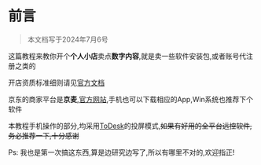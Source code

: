 # 前言

>   本文档写于2024年7月6号

这篇教程来教你开个**个人小店**卖点**数字内容**,就是卖一些软件安装包,或者账号代注册之类的

开店资质标准细则请见[官方文档](https://rule.jd.com/rule/ruleDetail.action?ruleId=2614&btype=1)

京东的商家平台是**京麦**,[官方网站](https://passport.shop.jd.com),手机也可以下载相应的App,Win系统也推荐下个软件

本教程手机操作的部分,均采用[ToDesk](https://www.todesk.com/)的投屏模式,~~如果有好用的全平台远控软件,务必推荐一下,十分感谢~~

Ps: 我也是第一次搞这东西,算是边研究边写了,所以有哪里不对的,欢迎指正!